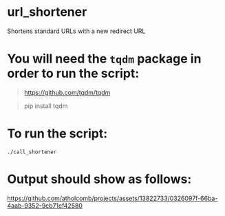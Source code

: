# url_shortener
Shortens standard URLs with a new redirect URL

# You will need the `tqdm` package in order to run the script:
> https://github.com/tqdm/tqdm

> pip install tqdm

# To run the script:
`./call_shortener`

# Output should show as follows:
https://github.com/atholcomb/projects/assets/13822733/0326097f-66ba-4aab-9352-9cb71cf42580

